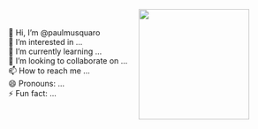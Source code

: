 <div style="display: flex; justify-content: flex-start; align-items: center; width: 100%; gap: 20px;">
  <div>
    <p>
      👋 Hi, I’m @paulmusquaro<br>
      👀 I’m interested in ...<br>
      🌱 I’m currently learning ...<br>
      💞️ I’m looking to collaborate on ...<br>
      📫 How to reach me ...<br>
      😄 Pronouns: ...<br>
      ⚡ Fun fact: ...
    </p>
  </div>
  <div>
    <img src="https://github.com/user-attachments/assets/5c0807e6-68b2-486f-b393-39ec5f449963" width="200" />
  </div>
</div>

